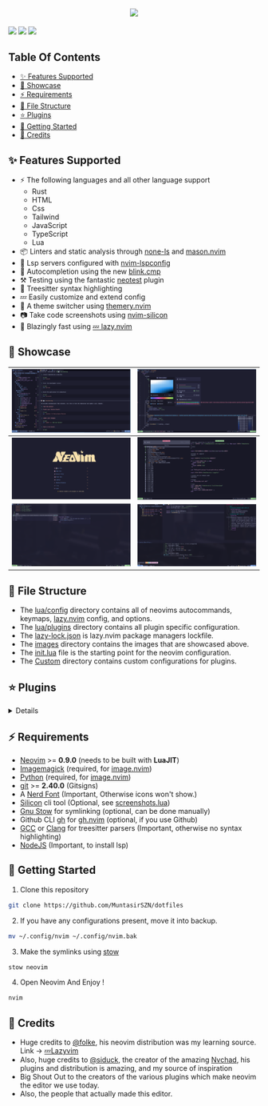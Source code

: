 <h3 align="center">
   <img src="https://readme-typing-svg.demolab.com/?lines=📜%20+My+Neovim+Configuration&font=Poppins">
</h3>

<a href="https://dotfyle.com/MuntasirSZN/dotfiles-neovim-config-nvim"><img src="https://dotfyle.com/MuntasirSZN/dotfiles-neovim-config-nvim/badges/plugins?style=for-the-badge" /></a>
<a href="https://dotfyle.com/MuntasirSZN/dotfiles-neovim-config-nvim"><img src="https://dotfyle.com/MuntasirSZN/dotfiles-neovim-config-nvim/badges/leaderkey?style=for-the-badge" /></a>
<a href="https://dotfyle.com/MuntasirSZN/dotfiles-neovim-config-nvim"><img src="https://dotfyle.com/MuntasirSZN/dotfiles-neovim-config-nvim/badges/plugin-manager?style=for-the-badge" /></a>

## Table Of Contents

<!--toc:start-->

- [:sparkles: Features Supported](#sparkles-features-supported)
- [:eyes: Showcase](#eyes-showcase)
- [:zap: Requirements](#zap-requirements)
- [:file_folder: File Structure](#file_folder-file-structure)
- [:star: Plugins](#star-plugins)
- [:rocket: Getting Started](#rocket-getting-started)
- [:wave: Credits](#wave-credits)

<!--toc:end-->

## :sparkles: Features Supported

- ⚡ The following languages and all other language support
  - Rust
  - HTML
  - Css
  - Tailwind
  - JavaScript
  - TypeScript
  - Lua
- 📦 Linters and static analysis through [none-ls](https://github.com/nvimtools/none-ls.nvim) and [mason.nvim](https://github.com/williamboman/mason.nvim)
- 🥂 Lsp servers configured with [nvim-lspconfig](https://github.com/neovim/nvim-lspconfig)
- 🧹 Autocompletion using the new [blink.cmp](https://github.com/saghen/blink.cmp)
- ⚒️ Testing using the fantastic [neotest](https://github.com/nvim-neotest/neotest) plugin
- 💫 Treesitter syntax highlighting
- 💤 Easily customize and extend config
- 🎨 A theme switcher using [themery.nvim](https://github.com/zaldih/themery.nvim)
- 📷 Take code screenshots using [nvim-silicon](https://github.com/michaelrommel/nvim-silicon)
- 🚀 Blazingly fast using [💤 lazy.nvim](https://github.com/folke/lazy.nvim)

## :eyes: Showcase

| ![Image 1](./images/buffer-neotree-markdown.png) | ![Image 2](./images/cmp-colorPicker.png)  |
| ------------------------------------------------ | ----------------------------------------- |
| ![Image 3](./images/Dashboard.png)               | ![Image 4](./images/Telescope.png)        |
| ![Image 5](./images/copilot-cmp.png)             | ![Image 6](./images/testing-terminal.png) |

## :file_folder: File Structure

- The [lua/config](./lua/config/) directory contains all of neovims autocommands, keymaps, [lazy.nvim](https://github.com/folke/lazy.nvim) config, and options.
- The [lua/plugins](./lua/plugins/) directory contains all plugin specific configuration.
- The [lazy-lock.json](./lazy-lock.json) is lazy.nvim package managers lockfile.
- The [images](./images) directory contains the images that are showcased above.
- The [init.lua](./init.lua) file is the starting point for the neovim configuration.
- The [Custom](./lua/custom) directory contains custom configurations for plugins.

## :star: Plugins

<details>

### ai

- [olimorris/codecompanion.nvim](https://dotfyle.com/plugins/olimorris/codecompanion.nvim)

### bars-and-lines

- [Bekaboo/dropbar.nvim](https://dotfyle.com/plugins/Bekaboo/dropbar.nvim)
- [luukvbaal/statuscol.nvim](https://dotfyle.com/plugins/luukvbaal/statuscol.nvim)

### color

- [catgoose/nvim-colorizer.lua](https://dotfyle.com/plugins/catgoose/nvim-colorizer.lua)
- [rachartier/tiny-devicons-auto-colors.nvim](https://dotfyle.com/plugins/rachartier/tiny-devicons-auto-colors.nvim)
- [xzbdmw/colorful-menu.nvim](https://dotfyle.com/plugins/xzbdmw/colorful-menu.nvim)

### colorscheme

- [catppuccin/nvim](https://dotfyle.com/plugins/catppuccin/nvim)
- [folke/tokyonight.nvim](https://dotfyle.com/plugins/folke/tokyonight.nvim)

### colorscheme-switchers

- [zaldih/themery.nvim](https://dotfyle.com/plugins/zaldih/themery.nvim)

### comment

- [folke/ts-comments.nvim](https://dotfyle.com/plugins/folke/ts-comments.nvim)
- [echasnovski/mini.comment](https://dotfyle.com/plugins/echasnovski/mini.comment)
- [folke/todo-comments.nvim](https://dotfyle.com/plugins/folke/todo-comments.nvim)
- [danymat/neogen](https://dotfyle.com/plugins/danymat/neogen)

### completion

- [mikavilpas/blink-ripgrep.nvim](https://dotfyle.com/plugins/mikavilpas/blink-ripgrep.nvim)
- [zbirenbaum/copilot.lua](https://dotfyle.com/plugins/zbirenbaum/copilot.lua)
- [fang2hou/blink-copilot](https://dotfyle.com/plugins/fang2hou/blink-copilot)

### cursorline

- [RRethy/vim-illuminate](https://dotfyle.com/plugins/RRethy/vim-illuminate)

### debugging

- [theHamsta/nvim-dap-virtual-text](https://dotfyle.com/plugins/theHamsta/nvim-dap-virtual-text)
- [rcarriga/nvim-dap-ui](https://dotfyle.com/plugins/rcarriga/nvim-dap-ui)
- [mfussenegger/nvim-dap](https://dotfyle.com/plugins/mfussenegger/nvim-dap)

### diagnostics

- [folke/trouble.nvim](https://dotfyle.com/plugins/folke/trouble.nvim)

### editing-support

- [okuuva/auto-save.nvim](https://dotfyle.com/plugins/okuuva/auto-save.nvim)
- [folke/snacks.nvim](https://dotfyle.com/plugins/folke/snacks.nvim)
- [echasnovski/mini.move](https://dotfyle.com/plugins/echasnovski/mini.move)
- [echasnovski/mini.pairs](https://dotfyle.com/plugins/echasnovski/mini.pairs)
- [windwp/nvim-ts-autotag](https://dotfyle.com/plugins/windwp/nvim-ts-autotag)
- [echasnovski/mini.splitjoin](https://dotfyle.com/plugins/echasnovski/mini.splitjoin)
- [echasnovski/mini.basics](https://dotfyle.com/plugins/echasnovski/mini.basics)
- [echasnovski/mini.operators](https://dotfyle.com/plugins/echasnovski/mini.operators)
- [echasnovski/mini.ai](https://dotfyle.com/plugins/echasnovski/mini.ai)
- [gbprod/yanky.nvim](https://dotfyle.com/plugins/gbprod/yanky.nvim)
- [nvim-treesitter/nvim-treesitter-context](https://dotfyle.com/plugins/nvim-treesitter/nvim-treesitter-context)

### file-explorer

- [nvim-neo-tree/neo-tree.nvim](https://dotfyle.com/plugins/nvim-neo-tree/neo-tree.nvim)

### fuzzy-finder

- [nvim-telescope/telescope.nvim](https://dotfyle.com/plugins/nvim-telescope/telescope.nvim)

### git

- [NeogitOrg/neogit](https://dotfyle.com/plugins/NeogitOrg/neogit)
- [sindrets/diffview.nvim](https://dotfyle.com/plugins/sindrets/diffview.nvim)
- [lewis6991/gitsigns.nvim](https://dotfyle.com/plugins/lewis6991/gitsigns.nvim)

### github

- [ldelossa/gh.nvim](https://dotfyle.com/plugins/ldelossa/gh.nvim)

### icon

- [echasnovski/mini.icons](https://dotfyle.com/plugins/echasnovski/mini.icons)
- [nvim-tree/nvim-web-devicons](https://dotfyle.com/plugins/nvim-tree/nvim-web-devicons)

### keybinding

- [folke/which-key.nvim](https://dotfyle.com/plugins/folke/which-key.nvim)

### lsp

- [neovim/nvim-lspconfig](https://dotfyle.com/plugins/neovim/nvim-lspconfig)
- [ldelossa/litee.nvim](https://dotfyle.com/plugins/ldelossa/litee.nvim)
- [rachartier/tiny-code-action.nvim](https://dotfyle.com/plugins/rachartier/tiny-code-action.nvim)
- [nvimtools/none-ls.nvim](https://dotfyle.com/plugins/nvimtools/none-ls.nvim)
- [mrcjkb/rustaceanvim](https://dotfyle.com/plugins/mrcjkb/rustaceanvim)
- [zeioth/none-ls-autoload.nvim](https://dotfyle.com/plugins/zeioth/none-ls-autoload.nvim)
- [rachartier/tiny-inline-diagnostic.nvim](https://dotfyle.com/plugins/rachartier/tiny-inline-diagnostic.nvim)

### lsp-installer

- [williamboman/mason.nvim](https://dotfyle.com/plugins/williamboman/mason.nvim)

### markdown-and-latex

- [tadmccorkle/markdown.nvim](https://dotfyle.com/plugins/tadmccorkle/markdown.nvim)
- [iamcco/markdown-preview.nvim](https://dotfyle.com/plugins/iamcco/markdown-preview.nvim)
- [OXY2DEV/markview.nvim](https://dotfyle.com/plugins/OXY2DEV/markview.nvim)

### marks

- [ThePrimeagen/harpoon](https://dotfyle.com/plugins/ThePrimeagen/harpoon)

### media

- [HakonHarnes/img-clip.nvim](https://dotfyle.com/plugins/HakonHarnes/img-clip.nvim)
- [3rd/image.nvim](https://dotfyle.com/plugins/3rd/image.nvim)

### motion

- [folke/flash.nvim](https://dotfyle.com/plugins/folke/flash.nvim)
- [echasnovski/mini.bracketed](https://dotfyle.com/plugins/echasnovski/mini.bracketed)

### nvim-dev

- [folke/lazydev.nvim](https://dotfyle.com/plugins/folke/lazydev.nvim)
- [nvim-lua/plenary.nvim](https://dotfyle.com/plugins/nvim-lua/plenary.nvim)
- [MunifTanjim/nui.nvim](https://dotfyle.com/plugins/MunifTanjim/nui.nvim)
- [OXY2DEV/helpview.nvim](https://dotfyle.com/plugins/OXY2DEV/helpview.nvim)

### plugin-manager

- [folke/lazy.nvim](https://dotfyle.com/plugins/folke/lazy.nvim)

### project

- [ahmedkhalf/project.nvim](https://dotfyle.com/plugins/ahmedkhalf/project.nvim)

### remote-development

- [azratul/live-share.nvim](https://dotfyle.com/plugins/azratul/live-share.nvim)

### scrollbar

- [petertriho/nvim-scrollbar](https://dotfyle.com/plugins/petertriho/nvim-scrollbar)

### search

- [MagicDuck/grug-far.nvim](https://dotfyle.com/plugins/MagicDuck/grug-far.nvim)

### session

- [folke/persistence.nvim](https://dotfyle.com/plugins/folke/persistence.nvim)

### snippet

- [rafamadriz/friendly-snippets](https://dotfyle.com/plugins/rafamadriz/friendly-snippets)
- [L3MON4D3/LuaSnip](https://dotfyle.com/plugins/L3MON4D3/LuaSnip)

### statusline

- [nvim-lualine/lualine.nvim](https://dotfyle.com/plugins/nvim-lualine/lualine.nvim)
- [AndreM222/copilot-lualine](https://dotfyle.com/plugins/AndreM222/copilot-lualine)

### syntax

- [echasnovski/mini.surround](https://dotfyle.com/plugins/echasnovski/mini.surround)
- [nvim-treesitter/nvim-treesitter](https://dotfyle.com/plugins/nvim-treesitter/nvim-treesitter)
- [nvim-treesitter/nvim-treesitter-textobjects](https://dotfyle.com/plugins/nvim-treesitter/nvim-treesitter-textobjects)

### tabline

- [akinsho/bufferline.nvim](https://dotfyle.com/plugins/akinsho/bufferline.nvim)

### test

- [nvim-neotest/neotest](https://dotfyle.com/plugins/nvim-neotest/neotest)

### utility

- [danitrap/cheatsh.nvim](https://dotfyle.com/plugins/danitrap/cheatsh.nvim)
- [Dan7h3x/LazyDo](https://dotfyle.com/plugins/Dan7h3x/LazyDo)
- [michaelrommel/nvim-silicon](https://dotfyle.com/plugins/michaelrommel/nvim-silicon)
- [jbyuki/instant.nvim](https://dotfyle.com/plugins/jbyuki/instant.nvim)
- [folke/noice.nvim](https://dotfyle.com/plugins/folke/noice.nvim)
- [kevinhwang91/nvim-ufo](https://dotfyle.com/plugins/kevinhwang91/nvim-ufo)

### web-development

- [luckasRanarison/tailwind-tools.nvim](https://dotfyle.com/plugins/luckasRanarison/tailwind-tools.nvim)

</details>

## :zap: Requirements

- [Neovim](https://github.com/neovim/neovim) >= **0.9.0** (needs to be built with **LuaJIT**)
- [Imagemagick](https://imagemagick.org/index.php) (required, for [image.nvim](https://github.com/3rd/image.nvim))
- [Python](https://www.python.org/) (required, for [image.nvim](https://github.com/3rd/image.nvim))
- [git](https://git-scm.com) >= **2.40.0** (Gitsigns)
- A [Nerd Font](https://www.nerdfonts.com/) (Important, Otherwise icons won't show.)
- [Silicon](https://github.com/Aloxaf/silicon) cli tool (Optional, see [screenshots.lua](./lua/plugins/screenshots.lua))
- [Gnu Stow](https://github.com/aspiers/stow) for symlinking (optional, can be done manually)
- Github CLI [gh](https://github.com/cli/cli) for [gh.nvim](https://github.com/ldelossa/gh.nvim) (optional, if you use Github)
- [GCC](https://gcc.gnu.org/) or [Clang](https://clang.llvm.org/) for treesitter parsers (Important, otherwise no syntax highlighting)
- [NodeJS](https://github.com/nodejs/node) (Important, to install lsp)

## :rocket: Getting Started

1. Clone this repository

```sh
git clone https://github.com/MuntasirSZN/dotfiles
```

2. If you have any configurations present, move it into backup.

```sh
mv ~/.config/nvim ~/.config/nvim.bak
```

3. Make the symlinks using [stow](https://github.com/aspiers/stow)

```sh
stow neovim
```

4. Open Neovim And Enjoy !

```sh
nvim
```

## :wave: Credits

- Huge credits to [@folke](https://github.com/folke), his neovim distribution was my learning source. Link -> [💤Lazyvim](https://github.com/LazyVim/LazyVim)
- Also, huge credits to [@siduck](https://github.com/siduck), the creator of the amazing [Nvchad](https://github.com/NvChad/NvChad), his plugins and distribution is amazing, and my source of inspiration
- Big Shout Out to the creators of the various plugins which make neovim the editor we use today.
- Also, the people that actually made this editor.
